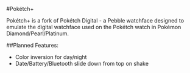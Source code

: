 #Pokétch+

Pokétch+ is a fork of Pokétch Digital - a Pebble watchface designed to emulate the digital watchface used on the Pokétch watch in Pokémon Diamond/Pearl/Platinum.

##Planned Features:
- Color inversion for day/night
- Date/Battery/Bluetooth slide down from top on shake
